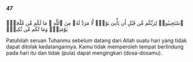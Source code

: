##### 47

<span class="ayah">ٱسْتَجِيبُوا۟ لِرَبِّكُم مِّن قَبْلِ أَن يَأْتِىَ يَوْمٌۭ لَّا مَرَدَّ لَهُۥ مِنَ ٱللَّهِ ۚ مَا لَكُم مِّن مَّلْجَإٍۢ يَوْمَئِذٍۢ وَمَا لَكُم مِّن نَّكِيرٍۢ</span>

<span class="ayah_translation">Patuhilah seruan Tuhanmu sebelum datang dari Allah suatu hari yang tidak dapat ditolak kedatangannya. Kamu tidak memperoleh tempat berlindung pada hari itu dan tidak (pula) dapat mengingkari (dosa-dosamu).</span>
